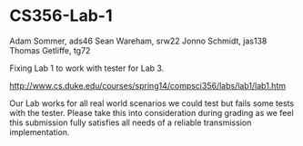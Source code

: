 CS356-Lab-1
===========

Adam Sommer, ads46
Sean Wareham, srw22
Jonno Schmidt, jas138
Thomas Getliffe, tg72

Fixing Lab 1 to work with tester for Lab 3.

http://www.cs.duke.edu/courses/spring14/compsci356/labs/lab1/lab1.htm

Our Lab works for all real world scenarios we could test but fails some tests with the 
tester. Please take this into consideration during grading as we feel this submission
fully satisfies all needs of a reliable transmission implementation.
